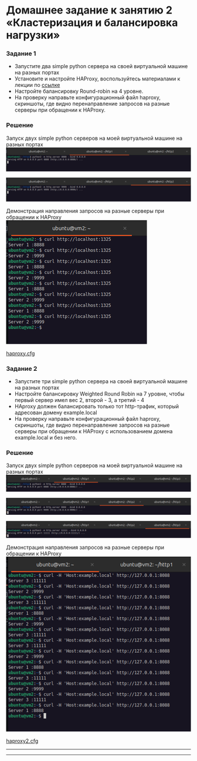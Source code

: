 # Домашнее задание к занятию 2 «Кластеризация и балансировка нагрузки»

### Задание 1
- Запустите два simple python сервера на своей виртуальной машине на разных портах
- Установите и настройте HAProxy, воспользуйтесь материалами к лекции по [ссылке](2/)
- Настройте балансировку Round-robin на 4 уровне.
- На проверку направьте конфигурационный файл haproxy, скриншоты, где видно перенаправление запросов на разные серверы при обращении к HAProxy.

### Решение

Запуск двух simple python серверов на моей виртуальной машине на разных портах
![alt text](https://github.com/masterchoo495/clst_blnc/blob/main/001.png)  

![alt text](https://github.com/masterchoo495/clst_blnc/blob/main/002.png)  

Демонстрация направления запросов на разные серверы при обращении к HAProxy  
![alt text](https://github.com/masterchoo495/clst_blnc/blob/main/003.png)

[haproxy.cfg](https://github.com/masterchoo495/clst_blnc/blob/main/haproxy.cfg)


### Задание 2
- Запустите три simple python сервера на своей виртуальной машине на разных портах
- Настройте балансировку Weighted Round Robin на 7 уровне, чтобы первый сервер имел вес 2, второй - 3, а третий - 4
- HAproxy должен балансировать только тот http-трафик, который адресован домену example.local
- На проверку направьте конфигурационный файл haproxy, скриншоты, где видно перенаправление запросов на разные серверы при обращении к HAProxy c использованием домена example.local и без него.

### Решение

Запуск двух simple python серверов на моей виртуальной машине на разных портах  
![alt text](https://github.com/masterchoo495/clst_blnc/blob/main/004.png)  

![alt text](https://github.com/masterchoo495/clst_blnc/blob/main/005.png)  

![alt text](https://github.com/masterchoo495/clst_blnc/blob/main/006.png)  

Демонстрация направления запросов на разные серверы при обращении к HAProxy    
![alt text](https://github.com/masterchoo495/clst_blnc/blob/main/007.png)  

[haproxy2.cfg](https://github.com/masterchoo495/clst_blnc/blob/main/haproxy2.cfg)  

---

------
